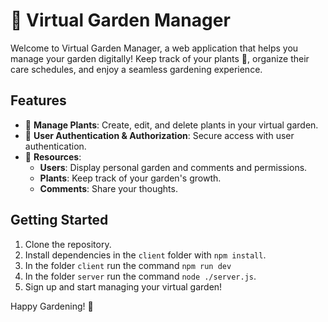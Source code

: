 # 🌱 Virtual Garden Manager

Welcome to Virtual Garden Manager, a web application that helps you manage your garden digitally! Keep track of your plants 🌿, organize their care schedules, and enjoy a seamless gardening experience.

## Features
- 🌱 **Manage Plants**: Create, edit, and delete plants in your virtual garden.
- 🔑 **User Authentication & Authorization**: Secure access with user authentication.
- 📓 **Resources**:
  - **Users**: Display personal garden and comments and permissions.
  - **Plants**: Keep track of your garden's growth.
  - **Comments**: Share your thoughts.

## Getting Started
1. Clone the repository.
2. Install dependencies in the `client` folder with `npm install`.
3. In the folder `client` run the command `npm run dev`
3. In the folder `server` run the command `node ./server.js`.
4. Sign up and start managing your virtual garden! 

Happy Gardening! 🌿

